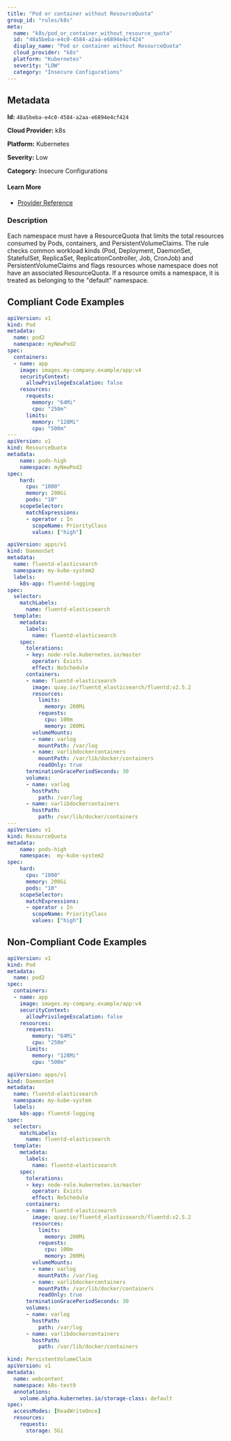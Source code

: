 ```yaml
---
title: "Pod or container without ResourceQuota"
group_id: "rules/k8s"
meta:
  name: "k8s/pod_or_container_without_resource_quota"
  id: "48a5beba-e4c0-4584-a2aa-e6894e4cf424"
  display_name: "Pod or container without ResourceQuota"
  cloud_provider: "k8s"
  platform: "Kubernetes"
  severity: "LOW"
  category: "Insecure Configurations"
---
```

## Metadata

**Id:** `48a5beba-e4c0-4584-a2aa-e6894e4cf424`

**Cloud Provider:** k8s

**Platform:** Kubernetes

**Severity:** Low

**Category:** Insecure Configurations

#### Learn More

 - [Provider Reference](https://kubernetes.io/docs/concepts/policy/resource-quotas/)

### Description

 Each namespace must have a ResourceQuota that limits the total resources consumed by Pods, containers, and PersistentVolumeClaims. The rule checks common workload kinds (Pod, Deployment, DaemonSet, StatefulSet, ReplicaSet, ReplicationController, Job, CronJob) and PersistentVolumeClaims and flags resources whose namespace does not have an associated ResourceQuota. If a resource omits a namespace, it is treated as belonging to the "default" namespace.


## Compliant Code Examples
```yaml
apiVersion: v1
kind: Pod
metadata:
  name: pod2
  namespace: myNewPod2
spec:
  containers:
  - name: app
    image: images.my-company.example/app:v4
    securityContext:
      allowPrivilegeEscalation: false
    resources:
      requests:
        memory: "64Mi"
        cpu: "250m"
      limits:
        memory: "128Mi"
        cpu: "500m"
---
apiVersion: v1
kind: ResourceQuota
metadata:
    name: pods-high
    namespace: myNewPod2
spec:
    hard:
      cpu: "1000"
      memory: 200Gi
      pods: "10"
    scopeSelector:
      matchExpressions:
      - operator : In
        scopeName: PriorityClass
        values: ["high"]

```

```yaml
apiVersion: apps/v1
kind: DaemonSet
metadata:
  name: fluentd-elasticsearch
  namespace: my-kube-system2
  labels:
    k8s-app: fluentd-logging
spec:
  selector:
    matchLabels:
      name: fluentd-elasticsearch
  template:
    metadata:
      labels:
        name: fluentd-elasticsearch
    spec:
      tolerations:
      - key: node-role.kubernetes.io/master
        operator: Exists
        effect: NoSchedule
      containers:
      - name: fluentd-elasticsearch
        image: quay.io/fluentd_elasticsearch/fluentd:v2.5.2
        resources:
          limits:
            memory: 200Mi
          requests:
            cpu: 100m
            memory: 200Mi
        volumeMounts:
        - name: varlog
          mountPath: /var/log
        - name: varlibdockercontainers
          mountPath: /var/lib/docker/containers
          readOnly: true
      terminationGracePeriodSeconds: 30
      volumes:
      - name: varlog
        hostPath:
          path: /var/log
      - name: varlibdockercontainers
        hostPath:
          path: /var/lib/docker/containers
---
apiVersion: v1
kind: ResourceQuota
metadata:
    name: pods-high
    namespace:  my-kube-system2
spec:
    hard:
      cpu: "1000"
      memory: 200Gi
      pods: "10"
    scopeSelector:
      matchExpressions:
      - operator : In
        scopeName: PriorityClass
        values: ["high"]

```
## Non-Compliant Code Examples
```yaml
apiVersion: v1
kind: Pod
metadata:
  name: pod2
spec:
  containers:
  - name: app
    image: images.my-company.example/app:v4
    securityContext:
      allowPrivilegeEscalation: false
    resources:
      requests:
        memory: "64Mi"
        cpu: "250m"
      limits:
        memory: "128Mi"
        cpu: "500m"

```

```yaml
apiVersion: apps/v1
kind: DaemonSet
metadata:
  name: fluentd-elasticsearch
  namespace: my-kube-system
  labels:
    k8s-app: fluentd-logging
spec:
  selector:
    matchLabels:
      name: fluentd-elasticsearch
  template:
    metadata:
      labels:
        name: fluentd-elasticsearch
    spec:
      tolerations:
      - key: node-role.kubernetes.io/master
        operator: Exists
        effect: NoSchedule
      containers:
      - name: fluentd-elasticsearch
        image: quay.io/fluentd_elasticsearch/fluentd:v2.5.2
        resources:
          limits:
            memory: 200Mi
          requests:
            cpu: 100m
            memory: 200Mi
        volumeMounts:
        - name: varlog
          mountPath: /var/log
        - name: varlibdockercontainers
          mountPath: /var/lib/docker/containers
          readOnly: true
      terminationGracePeriodSeconds: 30
      volumes:
      - name: varlog
        hostPath:
          path: /var/log
      - name: varlibdockercontainers
        hostPath:
          path: /var/lib/docker/containers

```

```yaml
kind: PersistentVolumeClaim
apiVersion: v1
metadata:
  name: webcontent
  namespace: k8s-test9
  annotations:
    volume.alpha.kubernetes.io/storage-class: default
spec:
  accessModes: [ReadWriteOnce]
  resources:
    requests:
      storage: 5Gi

```